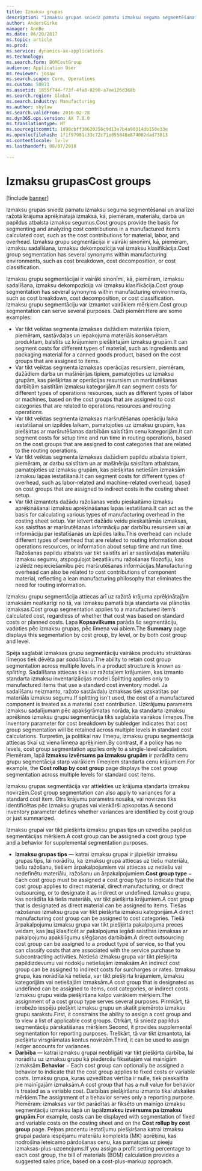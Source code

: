 ```yaml
---
title: Izmaksu grupas
description: "Izmaksu grupas sniedz pamatu izmaksu seguma segmentēšanai un analīzei ražotā krājuma aprēķinātajā izmaksā, kā, piemēram, materiālu, darba un papildus atbalsta izmaksu segumus. Izmaksu grupu segmentācijai ir vairāki sinonīmi, kā, piemēram, izmaksu sadalīšana, izmaksu dekompozīcija vai izmaksu klasifikācija."
author: AndersGirke
manager: AnnBe
ms.date: 06/20/2017
ms.topic: article
ms.prod: 
ms.service: dynamics-ax-applications
ms.technology: 
ms.search.form: BOMCostGroup
audience: Application User
ms.reviewer: josaw
ms.search.scope: Core, Operations
ms.custom: 50871
ms.assetid: 1855f744-f73f-4fa8-8290-a7ee126d368b
ms.search.region: Global
ms.search.industry: Manufacturing
ms.author: shylaw
ms.search.validFrom: 2016-02-28
ms.dyn365.ops.version: AX 7.0.0
ms.translationtype: HT
ms.sourcegitcommit: 1d98cbff30620256c9d13e7b4a90314db150e33e
ms.openlocfilehash: 1f1f97981c33c72c71e055848e874002dad73813
ms.contentlocale: lv-lv
ms.lasthandoff: 08/07/2018

---
```


# <a name="cost-groups"></a><span data-ttu-id="d145f-104">Izmaksu grupas</span><span class="sxs-lookup"><span data-stu-id="d145f-104">Cost groups</span></span>

[!include [banner](../includes/banner.md)]

<span data-ttu-id="d145f-105">Izmaksu grupas sniedz pamatu izmaksu seguma segmentēšanai un analīzei ražotā krājuma aprēķinātajā izmaksā, kā, piemēram, materiālu, darba un papildus atbalsta izmaksu segumus.</span><span class="sxs-lookup"><span data-stu-id="d145f-105">Cost groups provide the basis for segmenting and analyzing cost contributions in a manufactured item’s calculated cost, such as the cost contributions for material, labor, and overhead.</span></span> <span data-ttu-id="d145f-106">Izmaksu grupu segmentācijai ir vairāki sinonīmi, kā, piemēram, izmaksu sadalīšana, izmaksu dekompozīcija vai izmaksu klasifikācija.</span><span class="sxs-lookup"><span data-stu-id="d145f-106">Cost group segmentation has several synonyms within manufacturing environments, such as cost breakdown, cost decomposition, or cost classification.</span></span> 

<span data-ttu-id="d145f-107">Izmaksu grupu segmentācijai ir vairāki sinonīmi, kā, piemēram, izmaksu sadalīšana, izmaksu dekompozīcija vai izmaksu klasifikācija.</span><span class="sxs-lookup"><span data-stu-id="d145f-107">Cost group segmentation has several synonyms within manufacturing environments, such as cost breakdown, cost decomposition, or cost classification.</span></span> <span data-ttu-id="d145f-108">Izmaksu grupu segmentāciju var izmantot vairākiem mērķiem.</span><span class="sxs-lookup"><span data-stu-id="d145f-108">Cost group segmentation can serve several purposes.</span></span> <span data-ttu-id="d145f-109">Daži piemēri:</span><span class="sxs-lookup"><span data-stu-id="d145f-109">Here are some examples:</span></span>

-   <span data-ttu-id="d145f-110">Var tikt veiktas segmenta izmaksas dažādiem materiāla tipiem, piemēram, sastāvdaļas un iepakojuma materiāls konservētam produktam, balstīts uz krājumiem piešķirtajām izmaksu grupām.</span><span class="sxs-lookup"><span data-stu-id="d145f-110">It can segment costs for different types of material, such as ingredients and packaging material for a canned goods product, based on the cost groups that are assigned to items.</span></span>
-   <span data-ttu-id="d145f-111">Var tikt veiktas segmenta izmaksas operācijas resursiem, piemēram, dažādiem darba un mašinērijas tipiem, pamatojoties uz izmaksu grupām, kas piešķirtas ar operācijas resursiem un maršrutēšanas darbībām saistītām izmaksu kategorijām.</span><span class="sxs-lookup"><span data-stu-id="d145f-111">It can segment costs for different types of operations resources, such as different types of labor or machines, based on the cost groups that are assigned to cost categories that are related to operations resources and routing operations.</span></span>
-   <span data-ttu-id="d145f-112">Var tikt veiktas segmenta izmaksas maršrutēšanas operāciju laika iestatīšanai un izpildes laikam, pamatojoties uz izmaksu grupām, kas piešķirtas ar maršrutēšanas darbībām saistītām cenu kategorijām.</span><span class="sxs-lookup"><span data-stu-id="d145f-112">It can segment costs for setup time and run time in routing operations, based on the cost groups that are assigned to cost categories that are related to the routing operations.</span></span>
-   <span data-ttu-id="d145f-113">Var tikt veiktas segmenta izmaksas dažādiem papildu atbalsta tipiem, piemēram, ar darbu saistītam un ar mašinēriju saistītam atbalstam, pamatojoties uz izmaksu grupām, kas piešķirtas netiešām izmaksām izmaksu lapas iestatīšanā.</span><span class="sxs-lookup"><span data-stu-id="d145f-113">It can segment costs for different types of overhead, such as labor-related and machine-related overhead, based on cost groups that are assigned to indirect costs in the costing sheet setup.</span></span>
-   <span data-ttu-id="d145f-114">Var tikt izmantots dažādu ražošanas veidu pieskaitāmo izmaksu aprēķināšanai izmaksu aprēķināšanas lapas iestatīšanā.</span><span class="sxs-lookup"><span data-stu-id="d145f-114">It can act as the basis for calculating various types of manufacturing overhead in the costing sheet setup.</span></span> <span data-ttu-id="d145f-115">Var ietvert dažādu veidu pieskaitāmās izmaksas, kas saistītas ar maršrutēšanas informāciju par darbību resursiem vai ar informāciju par iestatīšanas un izpildes laiku.</span><span class="sxs-lookup"><span data-stu-id="d145f-115">This overhead can include different types of overhead that are related to routing information about operations resources, or information about setup time and run time.</span></span> <span data-ttu-id="d145f-116">Ražošanas papildu atbalsts var tikt saistīts arī ar sastāvdaļas materiālu izmaksu segumu, atspoguļojot bezatlikumu ražošanas filozofiju, kas izslēdz nepieciešamību pēc maršrutēšanas informācijas.</span><span class="sxs-lookup"><span data-stu-id="d145f-116">Manufacturing overhead can also be related to cost contributions of component material, reflecting a lean manufacturing philosophy that eliminates the need for routing information.</span></span>

<span data-ttu-id="d145f-117">Izmaksu grupu segmentācija attiecas arī uz ražotā krājuma aprēķinātajām izmaksām neatkarīgi no tā, vai izmaksu pamatā bija standarta vai plānotās izmaksas.</span><span class="sxs-lookup"><span data-stu-id="d145f-117">Cost group segmentation applies to a manufactured item’s calculated cost, regardless of whether that cost was based on standard costs or planned costs.</span></span> <span data-ttu-id="d145f-118">Lapa **Kopsavilkums** parāda šo segmentāciju, vadoties pēc izmaksu grupas, pēc līmeņa vai abiem.</span><span class="sxs-lookup"><span data-stu-id="d145f-118">The **Summary** page displays this segmentation by cost group, by level, or by both cost group and level.</span></span> 

<span data-ttu-id="d145f-119">Spēja saglabāt izmaksas grupu segmentāciju vairākos produktu struktūras līmeņos tiek dēvēta par *sadalīšanu*.</span><span class="sxs-lookup"><span data-stu-id="d145f-119">The ability to retain cost group segmentation across multiple levels in a product structure is known as *splitting*.</span></span> <span data-ttu-id="d145f-120">Sadalīšana attiecas tikai uz ražotajiem krājumiem, kas izmanto standarta izmaksu inventarizācijas modeli.</span><span class="sxs-lookup"><span data-stu-id="d145f-120">Splitting applies only to manufactured items that use a standard cost inventory model.</span></span> <span data-ttu-id="d145f-121">Ja sadalīšanu neizmanto, ražoto sastāvdaļu izmaksas tiek uzskatītas par materiāla izmaksu segumu.</span><span class="sxs-lookup"><span data-stu-id="d145f-121">If splitting isn't used, the cost of a manufactured component is treated as a material cost contribution.</span></span> <span data-ttu-id="d145f-122">Uzkrājumu parametrs izmaksu sadalījumam pēc apakšgrāmatas norāda, ka standarta izmaksu aprēķinos izmaksu grupu segmentācija tiks saglabāta vairākos līmeņos.</span><span class="sxs-lookup"><span data-stu-id="d145f-122">The inventory parameter for cost breakdown by subledger indicates that cost group segmentation will be retained across multiple levels in standard cost calculations.</span></span> <span data-ttu-id="d145f-123">Turpretim, ja politikai nav līmeņu, izmaksu grupu segmentācija attiecas tikai uz viena līmeņa aprēķiniem.</span><span class="sxs-lookup"><span data-stu-id="d145f-123">By contrast, if a policy has no levels, cost group segmentation applies only to a single-level calculation.</span></span> <span data-ttu-id="d145f-124">Piemēram, lapā **Izmaksu izvērsums pa izmaksu grupām** ir parādīta cenu grupu segmentācija starp vairākiem līmeņiem standarta cenu krājumiem.</span><span class="sxs-lookup"><span data-stu-id="d145f-124">For example, the **Cost rollup by cost group** page displays the cost group segmentation across multiple levels for standard cost items.</span></span> 

<span data-ttu-id="d145f-125">Izmaksu grupas segmentācija var attiekties uz krājuma standarta izmaksu novirzēm.</span><span class="sxs-lookup"><span data-stu-id="d145f-125">Cost group segmentation can also apply to variances for a standard cost item.</span></span> <span data-ttu-id="d145f-126">Otrs krājumu parametrs nosaka, vai novirzes tiks identificētas pēc izmaksu grupas vai vienkārši apkopotas.</span><span class="sxs-lookup"><span data-stu-id="d145f-126">A second inventory parameter defines whether variances are identified by cost group or just summarized.</span></span> 

<span data-ttu-id="d145f-127">Izmaksu grupai var tikt piešķirts izmaksu grupas tips un uzvedība papildus segmentācijas mērķiem.</span><span class="sxs-lookup"><span data-stu-id="d145f-127">A cost group can be assigned a cost group type and a behavior for supplemental segmentation purposes.</span></span>

-   <span data-ttu-id="d145f-128">**Izmaksu grupas tips** — katrai izmaksu grupai ir jāpiešķir izmaksu grupas tips, lai norādītu, ka izmaksu grupa attiecas uz tiešu materiālu, tiešu ražošanu, tiešiem ārpakalpojumiem vai attiecas uz netiešu vai nedefinētu materiālu, ražošanu un ārpakalpojumiem.</span><span class="sxs-lookup"><span data-stu-id="d145f-128">**Cost group type** − Each cost group must be assigned a cost group type to indicate that the cost group applies to direct material, direct manufacturing, or direct outsourcing, or to designate it as indirect or undefined.</span></span> <span data-ttu-id="d145f-129">Izmaksu grupa, kas norādīta kā tiešs materiāls, var tikt piešķirta krājumiem.</span><span class="sxs-lookup"><span data-stu-id="d145f-129">A cost group that is designated as direct material can be assigned to items.</span></span> <span data-ttu-id="d145f-130">Tiešas ražošanas izmaksu grupa var tikt piešķirta izmaksu kategorijām.</span><span class="sxs-lookup"><span data-stu-id="d145f-130">A direct manufacturing cost group can be assigned to cost categories.</span></span> <span data-ttu-id="d145f-131">Tiešā ārpakalpojumu izmaksu grupa var tikt piešķirta pakalpojuma preces veidam, kas ļauj klasificēt ar pakalpojuma iegādi saistītas izmaksas ar pakalpojumu apakšlīgumu slēgšanas darbībām.</span><span class="sxs-lookup"><span data-stu-id="d145f-131">A direct outsourcing cost group can be assigned to a product type of service, so that you can classify costs that are associated with the service purchase to subcontracting activities.</span></span> <span data-ttu-id="d145f-132">Netieša izmaksu grupa var tikt piešķirta papildizdevumu vai nodokļu netiešajām izmaksām.</span><span class="sxs-lookup"><span data-stu-id="d145f-132">An indirect cost group can be assigned to indirect costs for surcharges or rates.</span></span> <span data-ttu-id="d145f-133">Izmaksu grupa, kas norādīta kā netieša, var tikt piešķirta krājumiem, izmaksu kategorijām vai netiešajām izmaksām.</span><span class="sxs-lookup"><span data-stu-id="d145f-133">A cost group that is designated as undefined can be assigned to items, cost categories, or indirect costs.</span></span> <span data-ttu-id="d145f-134">Izmaksu grupu veida piešķiršana kalpo vairākiem mērķiem.</span><span class="sxs-lookup"><span data-stu-id="d145f-134">The assignment of a cost group type serves several purposes.</span></span> <span data-ttu-id="d145f-135">Pirmkārt, tā ierobežo iespēju piešķirt izmaksu grupu un skatīt piemēroto izmaksu grupu sarakstu.</span><span class="sxs-lookup"><span data-stu-id="d145f-135">First, it constrains the ability to assign a cost group and to view a list of applicable cost groups.</span></span> <span data-ttu-id="d145f-136">Otrkārt, tā sniedz papildus segmentāciju pārskatīšanas mērķiem.</span><span class="sxs-lookup"><span data-stu-id="d145f-136">Second, it provides supplemental segmentation for reporting purposes.</span></span> <span data-ttu-id="d145f-137">Treškārt, tā var tikt izmantota, lai piešķirtu virsgrāmatas kontus novirzēm.</span><span class="sxs-lookup"><span data-stu-id="d145f-137">Third, it can be used to assign ledger accounts for variances.</span></span>
-   <span data-ttu-id="d145f-138">**Darbība** — katrai izmaksu grupai neobligāti var tikt piešķirta darbība, lai norādītu uz izmaksu grupu kā piederošu fiksētajām vai mainīgām izmaksām.</span><span class="sxs-lookup"><span data-stu-id="d145f-138">**Behavior** − Each cost group can optionally be assigned a behavior to indicate that the cost group applies to fixed costs or variable costs.</span></span> <span data-ttu-id="d145f-139">Izmaksu grupa, kuras uzvedības vērtība ir nulle, tiek pieskaitīta pie mainīgajām izmaksām.</span><span class="sxs-lookup"><span data-stu-id="d145f-139">A cost group that has a null value for behavior is treated as a variable cost.</span></span> <span data-ttu-id="d145f-140">Darbības piešķiršanu izmanto tikai atskaites mērķiem.</span><span class="sxs-lookup"><span data-stu-id="d145f-140">The assignment of a behavior serves only a reporting purpose.</span></span> <span data-ttu-id="d145f-141">Piemēram: izmaksas var tikt parādītas ar fiksēto un mainīgo izmaksu segmentāciju izmaksu lapā un lapā**Izmaksu izvērsums pa izmaksu grupām**.</span><span class="sxs-lookup"><span data-stu-id="d145f-141">For example, costs can be displayed with segmentation of fixed and variable costs on the costing sheet and on the **Cost rollup by cost group** page.</span></span> <span data-ttu-id="d145f-142">Peļņas procentu iestatījumu piešķiršana katrai izmaksu grupai padara iespējamu materiālu komplekta (MK) aprēķinu, kas nodrošina ieteicamo pārdošanas cenu, kas pamatojas uz pieeju izmaksas-plus-uzcenojums.</span><span class="sxs-lookup"><span data-stu-id="d145f-142">If you assign a profit setting percentage to each cost group, the bill of materials (BOM) calculation provides a suggested sales price, based on a cost-plus-markup approach.</span></span>





